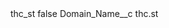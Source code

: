 <?xml version="1.0" encoding="UTF-8"?>
<CustomMetadata xmlns="http://soap.sforce.com/2006/04/metadata" xmlns:xsi="http://www.w3.org/2001/XMLSchema-instance" xmlns:xsd="http://www.w3.org/2001/XMLSchema">
    <label>thc_st</label>
    <protected>false</protected>
    <values>
        <field>Domain_Name__c</field>
        <value xsi:type="xsd:string">thc.st</value>
    </values>
</CustomMetadata>
